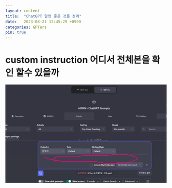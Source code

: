 ```yaml
---
layout: content
title:  "ChatGPT 알면 좋은 것들 정리"
date:   2023-08-21 12:45:29 +0900
categories: GPTers
pin: true
---
```




# custom instruction 어디서 전체본을 확인 할수 있을까
<img src="/img/blogimg/ChatGPT/Tips/T1-1.png" style="height:auto"><br>

